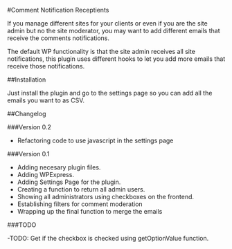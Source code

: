 #Comment Notification Receptients

If you manage different sites for your clients or even if you are the site admin but no the site moderator, you may want to add different emails that receive the comments notifications.

The default WP functionality is that the site admin receives all site notifications, this plugin uses different hooks to let you add more emails that receive those notifications.

##Installation

Just install the plugin and go to the settings page so you can add all the emails you want to as CSV.

##Changelog

###Version 0.2

- Refactoring code to use javascript in the settings page

###Version 0.1

- Adding necesary plugin files.
- Adding WPExpress.
- Adding Settings Page for the plugin.
- Creating a function to return all admin users.
- Showing all administrators using checkboxes on the frontend.
- Establishing filters for comment moderation
- Wrapping up the final function to merge the emails

###TODO

-TODO: Get if the checkbox is checked using getOptionValue function.
